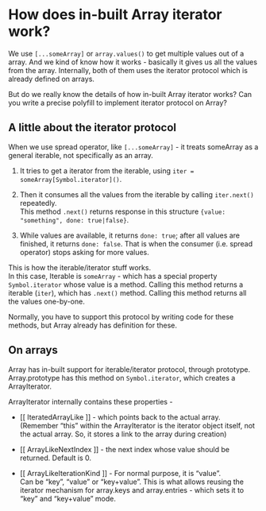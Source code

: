 
# How does in-built Array iterator work?

We use `[...someArray]` or `array.values()` to get multiple values out of a array.  And we kind of know how it works - basically it gives us all the values from the array.  Internally, both of them uses the iterator protocol which is already defined on arrays.

But do we really know the details of how in-built Array iterator works? Can you write a precise polyfill to implement iterator protocol on Array?

## A little about the iterator protocol

When we use spread operator, like `[...someArray]` - it treats someArray as a general iterable, not specifically as an array.

1. It tries to get a iterator from the iterable, using `iter = someArray[Symbol.iterator]()`. 

2. Then it consumes all the values from the iterable by calling `iter.next()` repeatedly.  
    This method `.next()` returns response in this structure `{value: "something", done: true|false}`.
    
3. While values are available, it returns `done: true`; after all values are finished, it returns `done: false`. That is when the consumer (i.e. spread operator) stops asking for more values.

This is how the iterable/iterator stuff works.  
In this case, Iterable is `someArray` - which has a special property `Symbol.iterator` whose value is a method. Calling this method returns a iterable (`iter`), which has `.next()` method. Calling this method returns all the values one-by-one.

Normally, you have to support this protocol by writing code for these methods, but Array already has definition for these.  

## On arrays

Array has in-built support for iterable/iterator protocol, through prototype. Array.prototype has this method on `Symbol.iterator`, which creates a ArrayIterator. 

ArrayIterator internally contains these properties -
* [[ IteratedArrayLike ]] - which points back to the actual array.  
(Remember “this” within the ArrayIterator is the iterator object itself, not the actual array. So, it stores a link to the array during creation)

* [[ ArrayLikeNextIndex ]] - the next index whose value should be returned. Default is 0.  
  
* [[ ArrayLikeIterationKind ]] - For normal purpose, it is “value”.  
Can be “key”, “value” or “key+value”. This is what allows reusing the iterator mechanism for array.keys and array.entries - which sets it to “key” and “key+value” mode.
<!--stackedit_data:
eyJoaXN0b3J5IjpbNzkyNjcyNTkwLC0yMDQwMjE1NTM0LC0xMT
I2NTE4OTE1LC04NTE4NjYyNSwtMTUxNTk5MzA4MSwtMTc5NDY1
NDMwNCwxMDM2MDk3MTA0LC00Mzk5OTc4NTldfQ==
-->